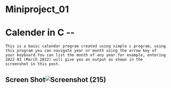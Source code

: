 # Miniproject_01
# Calender in C --
    This is a basic calendar program created using simple c program, using this program you can navigate year or month using the arrow key of your keyboard.You can list the month of any year.for example, entering 2022 03 (March 2022) will give you an output as shown in the screenshot in this post.
## Screen Shot![Screenshot (215)](https://user-images.githubusercontent.com/90169620/160791418-2cc6b5f3-a5bf-4e15-8e88-b950e9822b4a.png)
